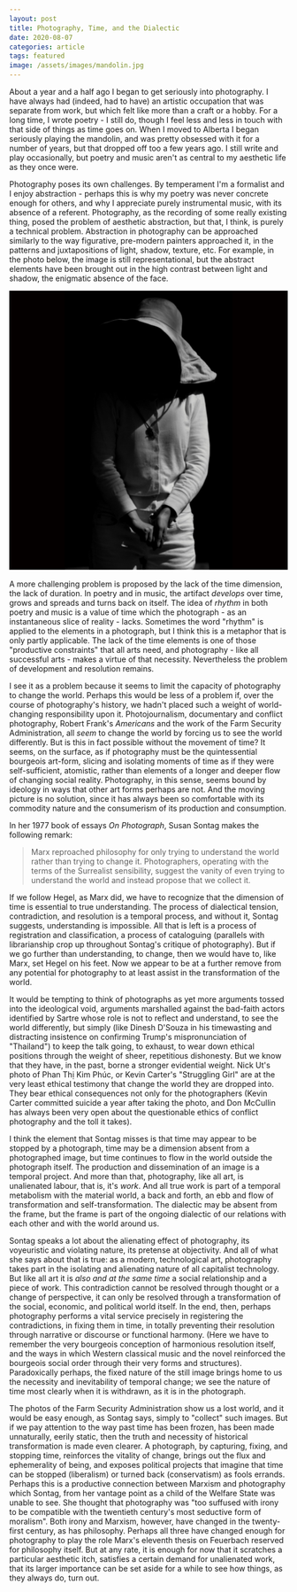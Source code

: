 ```yaml
---
layout: post
title: Photography, Time, and the Dialectic 
date: 2020-08-07
categories: article
tags: featured
image: /assets/images/mandolin.jpg
---
```


About a year and a half ago I began to get seriously into photography. I
have always had (indeed, had to have) an artistic occupation that was
separate from work, but which felt like more than a craft or a hobby.
For a long time, I wrote poetry - I still do, though I feel less and
less in touch with that side of things as time goes on. When I moved to
Alberta I began seriously playing the mandolin, and was pretty obsessed
with it for a number of years, but that dropped off too a few years ago.
I still write and play occasionally, but poetry and music aren't as central to my
aesthetic life as they once were.

Photography poses its own challenges. By temperament I'm a formalist and
I enjoy abstraction - perhaps this is why my poetry was never concrete
enough for others, and why I appreciate purely instrumental music, with
its absence of a referent. Photography, as the recording of some really
existing thing, posed the problem of aesthetic abstraction, but that, I
think, is purely a technical problem. Abstraction in photography can be
approached similarly to the way figurative, pre-modern painters
approached it, in the patterns and juxtapositions of light, shadow,
texture, etc. For example, in the photo below, the image is still
representational, but the abstract elements have been brought out in the
high contrast between light and shadow, the enigmatic absence of the
face.

<img src="/assets/images/EdyozSbUYAImF1I.jpg" />

A more challenging problem is proposed by the lack of the time
dimension, the lack of duration. In poetry and in music, the artifact
*develops* over time, grows and spreads and turns back on itself. The
idea of *rhythm* in both poetry and music is a value of time which the
photograph - as an instantaneous slice of reality - lacks. Sometimes the
word "rhythm" is applied to the elements in a photograph, but I think
this is a metaphor that is only partly applicable. The lack of the time
elements is one of those "productive constraints" that all arts need,
and photography - like all successful arts - makes a virtue of that
necessity. Nevertheless the problem of development and resolution
remains. 

I see it as a problem because it seems to limit the capacity of
photography to change the world. Perhaps this would be less of a problem
if, over the course of photography's history, we hadn't placed such a
weight of world-changing responsibility upon it. Photojournalism,
documentary and conflict photography, Robert Frank's *Americans* and the
work of the Farm Security Administration, all *seem* to change the world
by forcing us to see the world differently. But is this in fact possible
without the movement of time? It seems, on the surface, as if
photography must be the quintessential bourgeois art-form, slicing and
isolating moments of time as if they were self-sufficient, atomistic,
rather than elements of a longer and deeper flow of changing social
reality. Photography, in this sense, seems bound by ideology in ways
that other art forms perhaps are not. And the moving picture is no
solution, since it has always been so comfortable with its commodity
nature and the consumerism of its production and consumption.

In her 1977 book of essays *On Photograph*, Susan Sontag makes the
following remark:

>Marx reproached philosophy for only trying to understand the world
>rather than trying to change it. Photographers, operating with the
>terms of the Surrealist sensibility, suggest the vanity of even trying
>to understand the world and instead propose that we collect it.

If we follow Hegel, as Marx did, we have to recognize that the dimension
of time is essential to true understanding. The process of dialectical
tension, contradiction, and resolution is a temporal process, and
without it, Sontag suggests, understanding is impossible. All that is
left is a process of registration and classification, a process of
cataloguing (parallels with librarianship crop up throughout Sontag's
critique of photography). But if we go further than understanding, to
change, then we would have to, like Marx, set Hegel on his feet. Now we
appear to be at a further remove from any potential for photography to
at least assist in the transformation of the world.

It would be tempting to think of photographs as yet more arguments
tossed into the ideological void, arguments marshalled against the
bad-faith actors identified by Sartre whose role is not to reflect and
understand, to see the world differently, but simply (like Dinesh
D'Souza in his timewasting and distracting insistence on confirming
Trump's mispronunciation of "Thailand") to keep the talk going, to
exhaust, to wear down ethical positions through the weight of sheer,
repetitious dishonesty. But we know that they have, in the past, borne a
stronger evidential weight. Nick Ut's photo of Phan Thị Kim Phúc, or
Kevin Carter's "Struggling Girl" are at the very least ethical testimony
that change the world they are dropped into. They bear ethical
consequences not only for the photographers (Kevin Carter committed
suicide a year after taking the photo, and Don McCullin has always been
very open about the questionable ethics of conflict photography and the
toll it takes).

I think the element that Sontag misses is that time may appear to be
stopped by a photograph, time may be a dimension absent from a
photographed image, but time continues to flow in the world outside the
photograph itself. The production and dissemination of an image is a
temporal project. And more than that, photography, like all art, is
unalienated labour, that is, it's *work*. And all true work is part of a
temporal metabolism with the material world, a back and forth, an ebb
and flow of transformation and self-transformation. The dialectic may be
absent from the frame, but the frame is part of the ongoing dialectic of
our relations with each other and with the world around us.

Sontag speaks a lot about the alienating effect of photography, its
voyeuristic and violating nature, its pretense at objectivity. And all
of what she says about that is true: as a modern, technological art,
photography takes part in the isolating and alienating nature of all
capitalist technology. But like all art it is *also and at the same
time* a social relationship and a piece of work. This contradiction
cannot be resolved through thought or a change of perspective, it can
only be resolved through a transformation of the social, economic, and
political world itself. In the end, then, perhaps photography performs a
vital service precisely in registering the contradictions, in fixing
them in time, in totally preventing their resolution through narrative
or discourse or functional harmony. (Here we have to remember the very
bourgeois conception of harmonious resolution itself, and the ways in
which Western classical music and the novel reinforced the bourgeois
social order through their very forms and structures). Paradoxically perhaps, the fixed
nature of the still image brings home to us the necessity and
inevitability of temporal change; we see the nature of time most clearly
when it is withdrawn, as it is in the photograph. 

The photos of the Farm Security Administration show us a lost world, and
it would be easy enough, as Sontag says, simply to "collect" such
images. But if we pay attention to the way past time has been frozen,
has been made unnaturally, eerily static, then the truth and necessity
of historical transformation is made even clearer. A photograph, by
capturing, fixing, and stopping time, reinforces the vitality of change,
brings out the flux and ephemerality of being, and exposes political
projects that imagine that time can be stopped (liberalism) or turned
back (conservatism) as fools errands. Perhaps this is a productive
connection between Marxism and photography which Sontag, from her
vantage point as a child of the Welfare State was unable to see. She
thought that photography was "too suffused with irony to be compatible
with the twentieth century's most seductive form of moralism". Both
irony and Marxism, however, have changed in the twenty-first century, as
has philosophy. Perhaps all three have changed
enough for photography to play the role Marx's eleventh thesis
on Feuerbach reserved for philosophy itself. But at any rate, it is
enough for now that it scratches a particular aesthetic itch, satisfies
a certain demand for unalienated work, that its larger importance can be
set aside for a while to see how things, as they always do, turn out.
